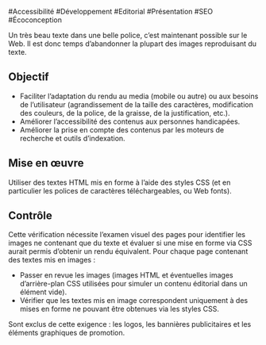 
#Accessibilité #Développement #Editorial #Présentation #SEO #Écoconception

Un très beau texte dans une belle police, c’est maintenant possible sur le Web. Il est donc temps d’abandonner la plupart des images reproduisant du texte.

Objectif
--------

*   Faciliter l’adaptation du rendu au media (mobile ou autre) ou aux besoins de l’utilisateur (agrandissement de la taille des caractères, modification des couleurs, de la police, de la graisse, de la justification, etc.).
*   Améliorer l’accessibilité des contenus aux personnes handicapées.
*   Améliorer la prise en compte des contenus par les moteurs de recherche et outils d’indexation.

Mise en œuvre
-------------

Utiliser des textes HTML mis en forme à l’aide des styles CSS (et en particulier les polices de caractères téléchargeables, ou Web fonts).

Contrôle
--------

Cette vérification nécessite l’examen visuel des pages pour identifier les images ne contenant que du texte et évaluer si une mise en forme via CSS aurait permis d’obtenir un rendu équivalent. Pour chaque page contenant des textes mis en images :

*   Passer en revue les images (images HTML et éventuelles images d’arrière-plan CSS utilisées pour simuler un contenu éditorial dans un élément vide).
*   Vérifier que les textes mis en image correspondent uniquement à des mises en forme ne pouvant être obtenues via les styles CSS.

Sont exclus de cette exigence : les logos, les bannières publicitaires et les éléments graphiques de promotion.
